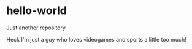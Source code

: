 # hello-world
Just another repository

Heck I'm just a guy who loves videogames and sports a little too much!
